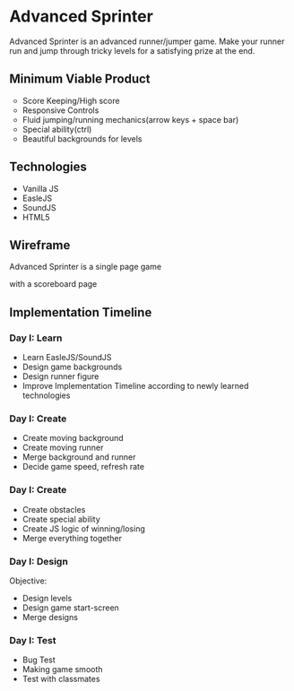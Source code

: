 <h1><strong>Advanced Sprinter</strong></h1>
<p>Advanced Sprinter is an advanced runner/jumper game. Make your runner run and jump through tricky levels for a satisfying prize at the end.</p>

<h2>Minimum Viable Product</h2>
<ul>
  <li type='circle'>Score Keeping/High score</li>
  <li type='circle'>Responsive Controls</li>
  <li type='circle'>Fluid jumping/running mechanics(arrow keys + space bar)</li>
  <li type='circle'>Special ability(ctrl)</li>
  <li type='circle'>Beautiful backgrounds for levels</li>
</ul>

<h2>Technologies</h2>
<ul>
  <li type='disc'>Vanilla JS</li>
  <li type='disc'>EasleJS</li>
  <li type='disc'>SoundJS</li>
  <li type='disc'>HTML5</li>
</ul>

<h2>Wireframe</h2>
  <p>Advanced Sprinter is a single page game</p>

  <p>with a scoreboard page</p>

<h2>Implementation Timeline</h2>

<h3>Day I: Learn</h3>
  <ul>
    <li type='disc'>Learn EasleJS/SoundJS</li>
    <li type='disc'>Design game backgrounds</li>
    <li type='disc'>Design runner figure</li>
    <li type='disc'>Improve Implementation Timeline according to newly learned technologies</li>
  </ul>

<h3>Day I: Create</h3>
  <ul>
    <li type='disc'>Create moving background</li>
    <li type='disc'>Create moving runner</li>
    <li type='disc'>Merge background and runner</li>
    <li type='disc'>Decide game speed, refresh rate</li>
  </ul>

<h3>Day I: Create</h3>
  <ul>
    <li type='disc'>Create obstacles</li>
    <li type='disc'>Create special ability</li>
    <li type='disc'>Create JS logic of winning/losing</li>
    <li type='disc'>Merge everything together</li>
  </ul>

<h3>Day I: Design</h3>
<p>Objective: </p>
  <ul>
    <li type='disc'>Design levels</li>
    <li type='disc'>Design game start-screen</li>
    <li type='disc'>Merge designs</li>
  </ul>

<h3>Day I: Test</h3>
  <ul>
    <li type='disc'>Bug Test</li>
    <li type='disc'>Making game smooth</li>
    <li type='disc'>Test with classmates</li>
  </ul>
